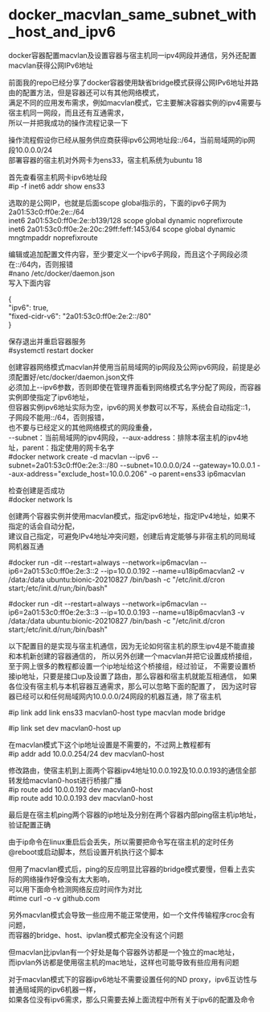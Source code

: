 # docker_macvlan_same_subnet_with_host_and_ipv6 
docker容器配置macvlan及设置容器与宿主机同一ipv4网段并通信，另外还配置macvlan获得公网IPv6地址 
  
前面我的repo已经分享了docker容器使用缺省bridge模式获得公网IPv6地址并路由的配置方法，但是容器还可以有其他网络模式，  
满足不同的应用发布需求，例如macvlan模式，它主要解决容器实例的ipv4需要与宿主机同一网段，而且还有互通需求，  
所以一并把我成功的操作流程记录一下  
  
操作流程假设你已经从服务供应商获得ipv6公网地址段::/64，当前局域网的ip网段10.0.0.0/24  
部署容器的宿主机对外网卡为ens33，宿主机系统为ubuntu 18  
  
首先查看宿主机网卡ipv6地址段  
#ip -f inet6 addr show ens33  
  
选取的是公网IP，也就是后面scope global指示的，下面的ipv6子网为2a01:53c0:ff0e:2e::/64  
inet6 2a01:53c0:ff0e:2e::b139/128 scope global dynamic noprefixroute  
inet6 2a01:53c0:ff0e:2e:20c:29ff:feff:1453/64 scope global dynamic mngtmpaddr noprefixroute  
  
编辑或追加配置文件内容，至少要定义一个ipv6子网段，而且这个子网段必须在::/64内，否则报错  
#nano /etc/docker/daemon.json  
写入下面内容  
  
{  
"ipv6": true,  
"fixed-cidr-v6": "2a01:53c0:ff0e:2e:2::/80"  
}  
  
保存退出并重启容器服务  
#systemctl restart docker  
  
创建容器网络模式macvlan并使用当前局域网的ip网段及公网ipv6网段，前提是必须配置好/etc/docker/daemon.json文件  
必须加上--ipv6参数，否则即使在管理界面看到网络模式名字分配了网段，而容器实例即使指定了ipv6地址，  
但容器实例ipv6地址实际为空，ipv6的网关参数可以不写，系统会自动指定::1，子网段不能用::/64，否则报错，  
也不要与已经定义的其他网络模式的网段重叠，  
--subnet：当前局域网的ipv4网段，--aux-address：排除本宿主机的ipv4地址，parent：指定使用的网卡名字  
#docker network create -d macvlan --ipv6 --subnet=2a01:53c0:ff0e:2e:3::/80 --subnet=10.0.0.0/24 --gateway=10.0.0.1 --aux-address="exclude_host=10.0.0.206" -o parent=ens33 ip6macvlan  
  
检查创建是否成功  
#docker network ls  
  
创建两个容器实例并使用macvlan模式，指定ipv6地址，指定IPv4地址，如果不指定的话会自动分配，  
建议自己指定，可避免IPv4地址冲突问题，创建后肯定能够与非宿主机的同局域网机器互通   
  
#docker run -dit --restart=always --network=ip6macvlan --ip6=2a01:53c0:ff0e:2e:3::2 --ip=10.0.0.192 --name=u18ip6macvlan2 -v /data:/data ubuntu:bionic-20210827 /bin/bash -c "/etc/init.d/cron start;/etc/init.d/run;/bin/bash"  
  
#docker run -dit --restart=always --network=ip6macvlan --ip6=2a01:53c0:ff0e:2e:3::3 --ip=10.0.0.193 --name=u18ip6macvlan3 -v /data:/data ubuntu:bionic-20210827 /bin/bash -c "/etc/init.d/cron start;/etc/init.d/run;/bin/bash"  
  
  
以下配置目的是实现与宿主机通信，因为无论如何宿主机的原生ipv4是不能直接和本机新创建的容器通信的，
所以另外创建一个macvlan并把它设置成桥接组，至于网上很多的教程都设置一个ip地址给这个桥接组，经过验证，
不需要设置桥接ip地址，只要是接口up及设置了路由，那么容器和宿主机就能互相通信，
如果各位没有宿主机与本机容器互通需求，那么可以忽略下面的配置了，
因为这时容器已经可以和任何局域网内10.0.0.0/24网段的机器互通，除了宿主机  
  
#ip link add link ens33 macvlan0-host type macvlan mode bridge  
  
#ip link set dev macvlan0-host up   
  
在macvlan模式下这个ip地址设置是不需要的，不过网上教程都有  
#ip addr add 10.0.0.254/24 dev macvlan0-host  
  
修改路由，使宿主机到上面两个容器ipv4地址10.0.0.192及10.0.0.193的通信全部转发给macvlan0-host进行桥接广播  
#ip route add 10.0.0.192 dev macvlan0-host  
#ip route add 10.0.0.193 dev macvlan0-host  
  
  
最后是在宿主机ping两个容器的ip地址及分别在两个容器内部ping宿主机ip地址，验证配置正确  
  
由于ip命令在linux重启后会丢失，所以需要把命令写在宿主机的定时任务@reboot或启动脚本，然后设置开机执行这个脚本  
  
但用了macvlan模式后，ping的反应明显比容器的bridge模式要慢，但看上去实际的网络操作好像没有太大影响，  
可以用下面命令检测网络反应时间作为对比  
#time curl -o -v github.com  
  
另外macvlan模式会导致一些应用不能正常使用，如一个文件传输程序croc会有问题，  
而容器的bridge、host、ipvlan模式都完全没有这个问题  
  
但macvlan比ipvlan有一个好处是每个容器外访都是一个独立的mac地址，  
而ipvlan外访都是使用宿主机的mac地址，这样也可能导致有些应用有问题  
  
对于macvlan模式下的容器ipv6地址不需要设置任何的ND proxy，ipv6互访性与普通局域网的ipv6机器一样，  
如果各位没有ipv6需求，那么只需要去掉上面流程中所有关于ipv6的配置及命令  
  

